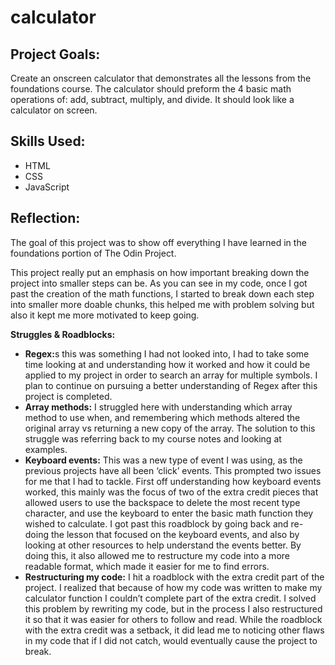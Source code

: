# calculator
<h2>Project Goals:</h2>
<p>Create an onscreen calculator that demonstrates all the lessons from the foundations course. The calculator should preform the 4 basic math operations of: add, subtract, multiply, and divide. It should look like a calculator on screen.</p>
<h2>Skills Used:</h2>
<ul>
  <li>HTML</li>
  <li>CSS</li>
  <li>JavaScript</li>
</ul>

<h2>Reflection:</h2>
<p>The goal of this project was to show off everything I have learned in the foundations portion of The Odin Project.</p>

<p>This project really put an emphasis on how important breaking down the project into smaller steps can be. As you can see in my code, once I got past the creation of the math functions, I started to break down each step into smaller more doable chunks, this helped me with problem solving but also it kept me more motivated to keep going.</p> 

<strong>Struggles & Roadblocks:</strong>
<ul>
  <li><strong>Regex:</strong>s this was something I had not looked into, I had to take some time looking at and understanding how it worked and how it could be applied to my project in order to search an array for multiple symbols. I plan to continue on pursuing a better understanding of Regex after this project is completed. </li>
  <li><strong>Array methods:</strong> I struggled here with understanding which array method to use when, and remembering which methods altered the original array vs returning a new copy of the array.  The solution to this struggle was referring back to my course notes and looking at examples. </li>
  <li><strong>Keyboard events:</strong> This was a new type of event I was using, as the previous projects have all been ‘click’ events. This prompted two issues for me that I had to tackle. First off understanding how keyboard events worked, this mainly was the focus of two of the extra credit pieces that allowed users to use the backspace to delete the most recent type character, and use the keyboard to enter the basic math function they wished to calculate. I got past this roadblock by going back and re-doing the lesson that focused on the keyboard events, and also by looking at other resources to help understand the events better. By doing this, it also allowed me to restructure my code into a more readable format, which made it easier for me to find errors. </li>
  <li><strong>Restructuring my code:</strong> I hit a roadblock with the extra credit part of the project. I realized that because of how my code was written to make my calculator function I couldn’t complete part of the extra credit. I solved this problem by rewriting my code, but in the process I also restructured it so that it was easier for others to follow and read. While the roadblock with the extra credit was a setback, it did lead me to noticing other flaws in my code that if I did not catch, would eventually cause the project to break. </li>
</ul>
